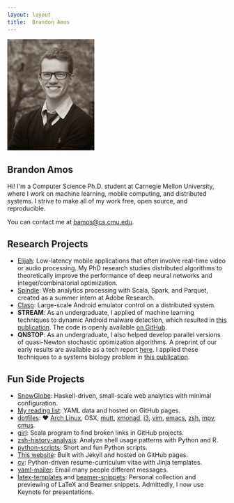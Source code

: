 ```yaml
---
layout: layout
title:  Brandon Amos
---
```


<section class="content">
<div class="pull-right">
<a href="/images/me-large.jpg">
  <img src="/images/me.jpg" class="rounded-img"/>
</a>
</div>

# Brandon Amos

Hi!
I'm a Computer Science Ph.D. student
at Carnegie Mellon University, where
I work on machine learning,
mobile computing, and distributed systems.
I strive to make all of my work free,
open source, and reproducible.

You can contact me at [bamos@cs.cmu.edu](mailto:bamos@cs.cmu.edu).

# Research Projects

+ [Elijah](http://elijah.cs.cmu.edu/): Low-latency mobile applications
    that often involve real-time video or audio processing.
    My PhD research studies distributed algorithms to
    theoretically improve the performance of deep neural networks and
    integer/combinatorial optimization.
+ [Spindle](https://github.com/adobe-research/spindle):
  Web analytics processing with Scala, Spark, and Parquet,
  created as a summer intern at Adobe Research.
+ [Clasp](https://github.com/hamiltont/clasp):
  Large-scale Android emulator control on a distributed system.
+ **STREAM**:
  As an undergraduate, I applied of machine learning techniques to dynamic
  Android malware detection, which resulted in
  [this publication](http://bamos.github.io/data/papers/amos-iwcmc2013.pdf).
  The code is openly available
  [on GitHub](https://github.com/VT-Magnum-Research/antimalware).
+ **QNSTOP**:
  As an undergraduate, I also helped develop parallel versions of quasi-Newton
  stochastic optimization algorithms.
  A preprint of our early results are available as a tech
  report
  [here](https://vtechworks.lib.vt.edu/bitstream/handle/10919/49672/qnTOMS14.pdf).
  I applied these techniques to a systems biology problem in
  [this publication](http://dl.acm.org/citation.cfm?id=2685662).

# Fun Side Projects
+ [SnowGlobe](https://github.com/bamos/snowglobe):
  Haskell-driven, small-scale web analytics with minimal configuration.
+ [My reading list](http://bamos.github.io/reading-list/):
  YAML data and hosted on GitHub pages.
+ [dotfiles](https://github.com/bamos/dotfiles):
  &hearts;
  [Arch Linux](https://www.archlinux.org/),
  OSX,
  [mutt](http://www.mutt.org/),
  [xmonad](http://xmonad.org/),
  [i3](https://i3wm.org/),
  [vim](http://www.vim.org/),
  [emacs](https://www.gnu.org/software/emacs/),
  [zsh](http://www.zsh.org/),
  [mpv](http://mpv.io/),
  [cmus](https://cmus.github.io/).
+ [girl](https://github.com/bamos/girl):
  Scala program to find broken links in GitHub projects.
+ [zsh-history-analysis](https://github.com/bamos/zsh-history-analysis):
  Analyze shell usage patterns with Python and R.
+ [python-scripts](https://github.com/bamos/python-scripts):
  Short and fun Python scripts.
+ [This website](https://github.com/bamos/bamos.github.io):
  Built with Jekyll and hosted on GitHub pages.
+ [cv](https://github.com/bamos/cv):
  Python-driven resume-curriculum vitae with Jinja templates.
+ [yaml-mailer](https://github.com/bamos/yaml-mailer):
  Email many people different messages.
+ [latex-templates](https://github.com/bamos/latex-templates)
  and [beamer-snippets](https://github.com/bamos/beamer-snippets):
  Personal collection and previewing of LaTeX and Beamer snippets.
  Admittedly, I now use Keynote for presentations.

</section>
